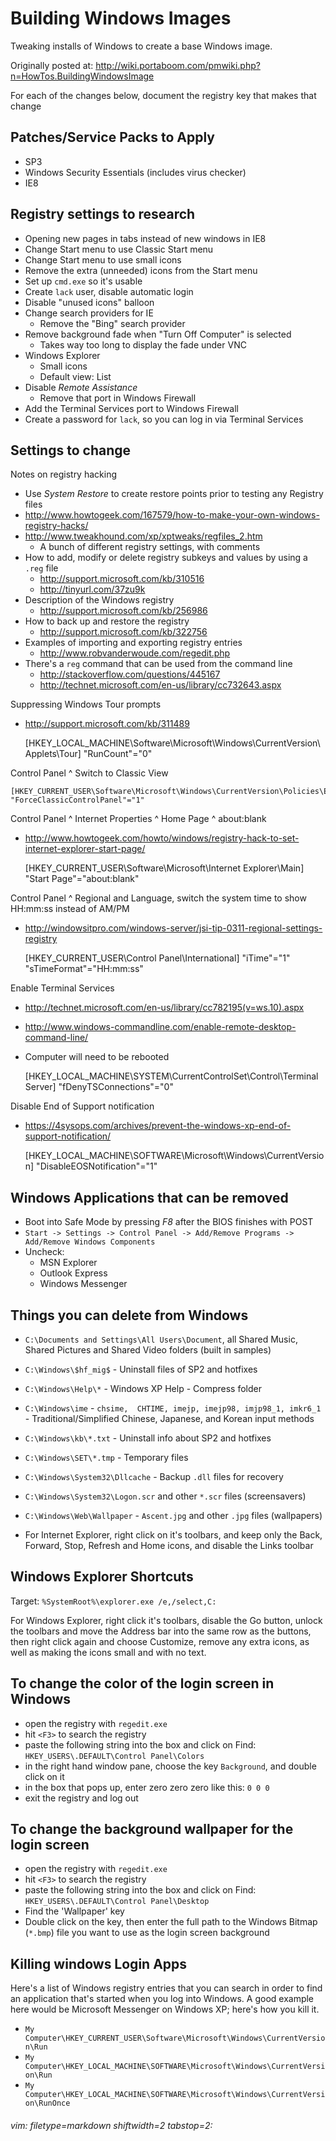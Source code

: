# Building Windows Images #

Tweaking installs of Windows to create a base Windows image.

Originally posted at:
  http://wiki.portaboom.com/pmwiki.php?n=HowTos.BuildingWindowsImage

For each of the changes below, document the registry key that makes that
change

## Patches/Service Packs to Apply ##
- SP3
- Windows Security Essentials (includes virus checker)
- IE8

## Registry settings to research ##
- Opening new pages in tabs instead of new windows in IE8
- Change Start menu to use Classic Start menu
- Change Start menu to use small icons
- Remove the extra (unneeded) icons from the Start menu
- Set up `cmd.exe` so it's usable
- Create `lack` user, disable automatic login
- Disable "unused icons" balloon
- Change search providers for IE
  - Remove the "Bing" search provider
- Remove background fade when "Turn Off Computer" is selected
  - Takes way too long to display the fade under VNC
- Windows Explorer
  - Small iconѕ
  - Default view: List
- Disable _Remote Assistance_
  - Remove that port in Windows Firewall
- Add the Terminal Services port to Windows Firewall
- Create a password for `lack`, so you can log in via Terminal Services

## Settings to change ##
Notes on registry hacking
- Use _System Restore_ to create restore points prior to testing any Registry
  files
- http://www.howtogeek.com/167579/how-to-make-your-own-windows-registry-hacks/
- http://www.tweakhound.com/xp/xptweaks/regfiles_2.htm
  - A bunch of different registry settings, with comments
- How to add, modify or delete registry subkeys and values by using a `.reg`
  file
  - http://support.microsoft.com/kb/310516
  - http://tinyurl.com/37zu9k
- Description of the Windows registry
  - http://support.microsoft.com/kb/256986
- How to back up and restore the registry
  - http://support.microsoft.com/kb/322756
- Examples of importing and exporting registry entries
  - http://www.robvanderwoude.com/regedit.php
- There's a `reg` command that can be used from the command line
  - http://stackoverflow.com/questions/445167
  - http://technet.microsoft.com/en-us/library/cc732643.aspx

Suppressing Windows Tour prompts
- http://support.microsoft.com/kb/311489


    [HKEY_LOCAL_MACHINE\Software\Microsoft\Windows\CurrentVersion\Applets\Tour]
    "RunCount"="0"

Control Panel ^ Switch to Classic View

    [HKEY_CURRENT_USER\Software\Microsoft\Windows\CurrentVersion\Policies\Explorer]
    "ForceClassicControlPanel"="1"

Control Panel ^ Internet Properties ^ Home Page ^ about:blank
- http://www.howtogeek.com/howto/windows/registry-hack-to-set-internet-explorer-start-page/


    [HKEY_CURRENT_USER\Software\Microsoft\Internet Explorer\Main]
    "Start Page"="about:blank"

Control Panel ^ Regional and Language, switch the system time to show
HH:mm:ss instead of AM/PM
- http://windowsitpro.com/windows-server/jsi-tip-0311-regional-settings-registry


    [HKEY_CURRENT_USER\Control Panel\International]
    "iTime"="1"
    "sTimeFormat"="HH:mm:ss"

Enable Terminal Services
- http://technet.microsoft.com/en-us/library/cc782195(v=ws.10).aspx
- http://www.windows-commandline.com/enable-remote-desktop-command-line/
- Computer will need to be rebooted


    [HKEY_LOCAL_MACHINE\SYSTEM\CurrentControlSet\Control\Terminal Server]
    "fDenyTSConnections"="0"

Disable End of Support notification
- https://4sysops.com/archives/prevent-the-windows-xp-end-of-support-notification/

    [HKEY_LOCAL_MACHINE\SOFTWARE\Microsoft\Windows\CurrentVersion]
    "DisableEOSNotification"="1"

## Windows Applications that can be removed ##
- Boot into Safe Mode by pressing *F8* after the BIOS finishes with POST
- `Start -> Settings -> Control Panel -> Add/Remove Programs -> Add/Remove
  Windows Components`
- Uncheck:
  - MSN Explorer
  - Outlook Express
  - Windows Messenger

## Things you can delete from Windows ##
- `C:\Documents and Settings\All Users\Document`, all Shared Music, Shared
  Pictures and Shared Video folders (built in samples)
- `C:\Windows\$hf_mig$` - Uninstall files of SP2 and hotfixes
- `C:\Windows\Help\*` - Windows XP Help - Compress folder
- `C:\Windows\ime` - `chsime,  CHTIME, imejp, imejp98, imjp98_1, imkr6_1` -
Traditional/Simplified Chinese, Japanese, and Korean input methods
- `C:\Windows\kb\*.txt` - Uninstall info about SP2 and hotfixes
- `C:\Windows\SET\*.tmp` - Temporary files
- `C:\Windows\System32\Dllcache` - Backup `.dll` files for recovery
- `C:\Windows\System32\Logon.scr` and other `*.scr` files (screensavers)
- `C:\Windows\Web\Wallpaper` - `Ascent.jpg` and other `.jpg` files (wallpapers)

- For Internet Explorer, right click on it's toolbars, and keep only the Back,
Forward, Stop, Refresh and Home icons, and disable the Links toolbar

## Windows Explorer Shortcuts ##
Target: `%SystemRoot%\explorer.exe /e,/select,C:`

For Windows Explorer, right click it's toolbars, disable the Go button, unlock
the toolbars and move the Address bar into the same row as the buttons, then
right click again and choose Customize, remove any extra icons, as well as
making the icons small and with no text.

## To change the color of the login screen in Windows ##

- open the registry with `regedit.exe`
- hit `<F3>` to search the registry
- paste the following string into the box and click on Find:
`HKEY_USERS\.DEFAULT\Control Panel\Colors`
- in the right hand window pane, choose the key `Background`, and double click
on it
- in the box that pops up, enter zero zero zero like this: `0 0 0`
- exit the registry and log out

## To change the background wallpaper for the login screen ##

- open the registry with `regedit.exe`
- hit `<F3>` to search the registry
- paste the following string into the box and click on Find:
`HKEY_USERS\.DEFAULT\Control Panel\Desktop`
- Find the 'Wallpaper' key
- Double click on the key, then enter the full path to the Windows Bitmap
(`*.bmp`) file you want to use as the login screen background

## Killing windows Login Apps ##

Here's a list of Windows registry entries that you can search in order to find
an application that's started when you log into Windows.  A good example here
would be Microsoft Messenger on Windows XP; here's how you kill it.

- `My Computer\HKEY_CURRENT_USER\Software\Microsoft\Windows\CurrentVersion\Run`
- `My Computer\HKEY_LOCAL_MACHINE\SOFTWARE\Microsoft\Windows\CurrentVersion\Run`
- `My Computer\HKEY_LOCAL_MACHINE\SOFTWARE\Microsoft\Windows\CurrentVersion\RunOnce`

###### vim: filetype=markdown shiftwidth=2 tabstop=2:
